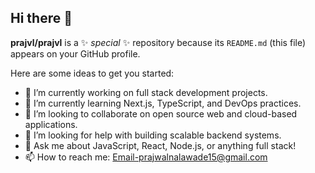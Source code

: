 ## Hi there 👋


**prajvl/prajvl** is a ✨ _special_ ✨ repository because its `README.md` (this file) appears on your GitHub profile.

Here are some ideas to get you started:

- 🔭 I’m currently working on full stack development projects.
- 🌱 I’m currently learning Next.js, TypeScript, and DevOps practices.
- 👯 I’m looking to collaborate on open source web and cloud-based applications.
- 🤔 I’m looking for help with building scalable backend systems.
- 💬 Ask me about JavaScript, React, Node.js, or anything full stack!
- 📫 How to reach me: Email-prajwalnalawade15@gmail.com

